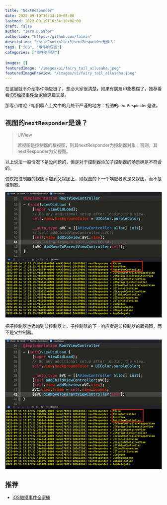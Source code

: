```yaml
---
title: "NextResponder"
date: 2022-09-19T16:34:10+08:00
lastmod: 2022-09-19T16:34:10+08:00
draft: false
author: "Zero.D.Saber"
authorLink: "https://github.com/faimin"
description: "childController的nextResponder是谁？"
tags: ["iOS", "事件响应链"]
categories: ["事件响应链"]

images: []
featuredImage: "/images/ui/fairy_tail_ailusaha.jpeg"
featuredImagePreview: "/images/ui/fairy_tail_ailusaha.jpeg"
---
```


<!--more-->

在这里就不介绍事件响应链了，想必大家很清楚，如果有朋友印象模糊了，推荐看看[iOS触摸事件全家桶](https://www.jianshu.com/p/c294d1bd963d)这篇文章。

那写点啥呢？咱们聊点上文中的几处不严谨的地方：视图的`nextResponder`是谁。

## 视图的`nextResponder`是谁？

> UIView
> 
> 若视图是控制器的根视图，则其nextResponder为控制器对象；否则，其nextResponder为父视图。

以上说法一般情况下是没问题的，但是对于控制器添加子控制器的场景确是不符合的。

仅仅把控制器的视图添加到父视图上，则视图的下一个响应者就是父视图，而不是控制器。

![](/images/ui/unaddchildcontroller.png "unaddchildcontroller")

把子控制器也添加到父控制器上，子控制器的下一响应者是父控制器的跟视图，而不是父控制器。

![](/images/ui/addchildcontroller.png "addchildcontroller")


## 推荐

- [iOS触摸事件全家桶](https://www.jianshu.com/p/c294d1bd963d)